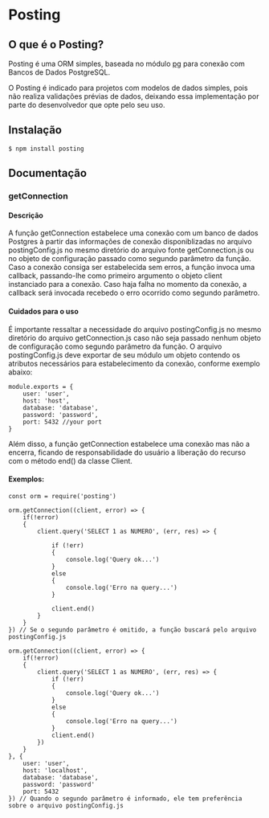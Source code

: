 # Posting

## O que é o Posting?

Posting é uma ORM simples, baseada no módulo [pg](https://www.npmjs.com/package/pg) para conexão com Bancos de Dados PostgreSQL.

O Posting é indicado para projetos com modelos de dados simples, pois não realiza validações prévias de dados, deixando essa implementação por parte do desenvolvedor que opte pelo seu uso.

## Instalação

    $ npm install posting

## Documentação

### getConnection

#### Descrição
A função getConnection estabelece uma conexão com um banco de dados Postgres à partir das informações de conexão disponiblizadas no arquivo postingConfig.js no mesmo diretório do arquivo fonte getConnection.js ou no objeto de configuração passado como segundo parâmetro da função. Caso a conexão consiga ser estabelecida sem erros, a função invoca uma callback, passando-lhe como primeiro argumento o objeto client instanciado para a conexão. Caso haja falha no momento da conexão, a callback será invocada recebedo o erro ocorrido como segundo parâmetro.

#### Cuidados para o uso
É importante ressaltar a necessidade do arquivo postingConfig.js no mesmo diretório do arquivo getConnection.js caso não seja passado nenhum objeto de configuração como segundo parâmetro da função. O arquivo postingConfig.js deve exportar de seu módulo um objeto contendo os atributos necessários para estabelecimento da conexão, conforme exemplo abaixo:

    module.exports = {
        user: 'user',
        host: 'host',
        database: 'database',
        password: 'password',
        port: 5432 //your port
    }

Além disso, a função getConnection estabelece uma conexão mas não a encerra, ficando de responsabilidade do usuário a liberação do recurso com o método end() da classe Client.

#### Exemplos:

    const orm = require('posting')

    orm.getConnection((client, error) => {
        if(!error)
        {
            client.query('SELECT 1 as NUMERO', (err, res) => {
                
                if (!err)
                {
                    console.log('Query ok...')
                }
                else 
                {
                    console.log('Erro na query...')
                }   

                client.end()
            }
        }
    }) // Se o segundo parâmetro é omitido, a função buscará pelo arquivo postingConfig.js 

    orm.getConnection((client, error) => {
        if(!error)
        {
            client.query('SELECT 1 as NUMERO', (err, res) => {
                if (!err)
                {
                    console.log('Query ok...')
                }
                else 
                {
                    console.log('Erro na query...')
                }     
                client.end()
            })
        }
    }, {
        user: 'user',
        host: 'localhost',
        database: 'database',
        password: 'password'
        port: 5432
    }) // Quando o segundo parâmetro é informado, ele tem preferência sobre o arquivo postingConfig.js